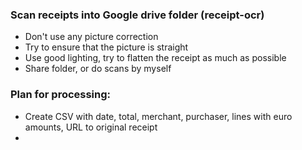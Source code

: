 ### Scan receipts into Google drive folder (receipt-ocr)
- Don't use any picture correction
- Try to ensure that the picture is straight
- Use good lighting, try to flatten the receipt as much as possible
- Share folder, or do scans by myself

### Plan for processing:
- Create CSV with date, total, merchant, purchaser, lines with euro amounts, URL to original receipt
- 
